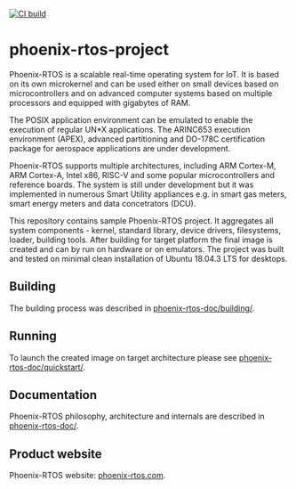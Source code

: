 <a href="https://github.com/phoenix-rtos/phoenix-rtos-project/actions?query=workflow%3Aci"><img alt="CI build" src="https://github.com/phoenix-rtos/phoenix-rtos-project/workflows/ci/badge.svg"></a>

# phoenix-rtos-project      

Phoenix-RTOS is a scalable real-time operating system for IoT. It is based on its own microkernel and can be used either on small devices based on microcontrollers and on advanced computer systems based on multiple processors and equipped with gigabytes of RAM.

The POSIX application environment can be emulated to enable the execution of regular UN*X applications. The ARINC653 execution environment (APEX), advanced partitioning and DO-178C certification package for aerospace applications are under development.

Phoenix-RTOS supports multiple architectures, including ARM Cortex-M, ARM Cortex-A, Intel x86, RISC-V and some popular microcontrollers and reference boards. The system is still under development but it was implemented in numerous Smart Utility appliances e.g. in smart gas meters, smart energy meters and data concetrators (DCU).

This repository contains sample Phoenix-RTOS project. It aggregates all system components - kernel, standard library, device drivers, filesystems, loader, building tools. After building for target platform the final image is created and can by run on hardware or on emulators. The project was built and tested on minimal clean installation of Ubuntu 18.04.3 LTS for desktops.

## Building
The building process was described in [phoenix-rtos-doc/building/](https://github.com/phoenix-rtos/phoenix-rtos-doc/blob/master/building/README.md).

## Running
To launch the created image on target architecture please see [phoenix-rtos-doc/quickstart/](https://github.com/phoenix-rtos/phoenix-rtos-doc/blob/master/quickstart/README.md).

## Documentation
Phoenix-RTOS philosophy, architecture and internals are described in [phoenix-rtos-doc/](https://github.com/phoenix-rtos/phoenix-rtos-doc/blob/master/README.md).

## Product website
Phoenix-RTOS website: [phoenix-rtos.com](https://phoenix-rtos.com).

